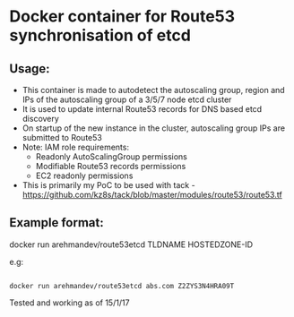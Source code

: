 # Docker container for Route53 synchronisation of etcd

## Usage:
- This container is made to autodetect the autoscaling group, region and IPs of the autoscaling group of a 3/5/7 node etcd cluster
- It is used to update internal Route53 records for DNS based etcd discovery
- On startup of the new instance in the cluster, autoscaling group IPs are submitted to Route53
- Note: IAM role requirements:
  - Readonly AutoScalingGroup permissions
  - Modifiable Route53 records permissions
  - EC2 readonly permissions
- This is primarily my PoC to be used with tack - https://github.com/kz8s/tack/blob/master/modules/route53/route53.tf

## Example format:
docker run arehmandev/route53etcd TLDNAME HOSTEDZONE-ID

e.g:
```

docker run arehmandev/route53etcd abs.com Z2ZYS3N4HRA09T
```

Tested and working as of 15/1/17
